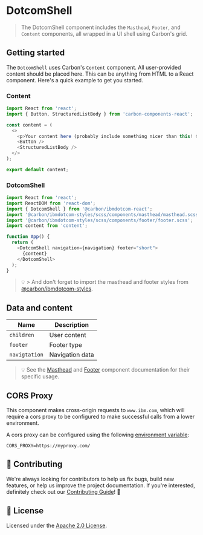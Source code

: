 # DotcomShell

> The DotcomShell component includes the `Masthead`, `Footer`, and `Content`
> components, all wrapped in a UI shell using Carbon's grid.

## Getting started

The `DotcomShell` uses Carbon's `Content` component. All user-provided content
should be placed here. This can be anything from HTML to a React component.
Here's a quick example to get you started.

### Content

```javascript
import React from 'react';
import { Button, StructuredListBody } from 'carbon-components-react';

const content = (
  <>
    <p>Your content here (probably include something nicer than this! 😄)</p>
    <Button />
    <StructuredListBody />
  </>
);

export default content;
```

### DotcomShell

```javascript
import React from 'react';
import ReactDOM from 'react-dom';
import { DotcomShell } from '@carbon/ibmdotcom-react';
import '@carbon/ibmdotcom-styles/scss/components/masthead/masthead.scss';
import '@carbon/ibmdotcom-styles/scss/components/footer/footer.scss';
import content from 'content';

function App() {
  return (
    <DotcomShell navigation={navigation} footer="short">
      {content}
    </DotcomShell>
  );
}
```

> 💡 > And don't forget to import the masthead and footer styles from
> [@carbon/ibmdotcom-styles](/packages/styles).

## Data and content

| Name          | Description     |
| ------------- | --------------- |
| `children`    | User content    |
| `footer`      | Footer type     |
| `navigtation` | Navigation data |

> 💡 See the
> [Masthead](https://github.com/carbon-design-system/ibm-dotcom-library/tree/master/packages/react/src/components/Masthead)
> and
> [Footer](https://github.com/carbon-design-system/ibm-dotcom-library/tree/master/packages/react/src/components/Footer)
> component documentation for their specific usage.

## CORS Proxy

This component makes cross-origin requests to `www.ibm.com`, which will require
a cors proxy to be configured to make successful calls from a lower environment.

A cors proxy can be configured using the following
[environment variable](../../../docs/environment-variables.md):

`CORS_PROXY=https://myproxy.com/`

## 🙌 Contributing

We're always looking for contributors to help us fix bugs, build new features,
or help us improve the project documentation. If you're interested, definitely
check out our [Contributing Guide](/.github/CONTRIBUTING.md)! 👀

## 📝 License

Licensed under the [Apache 2.0 License](/LICENSE).
